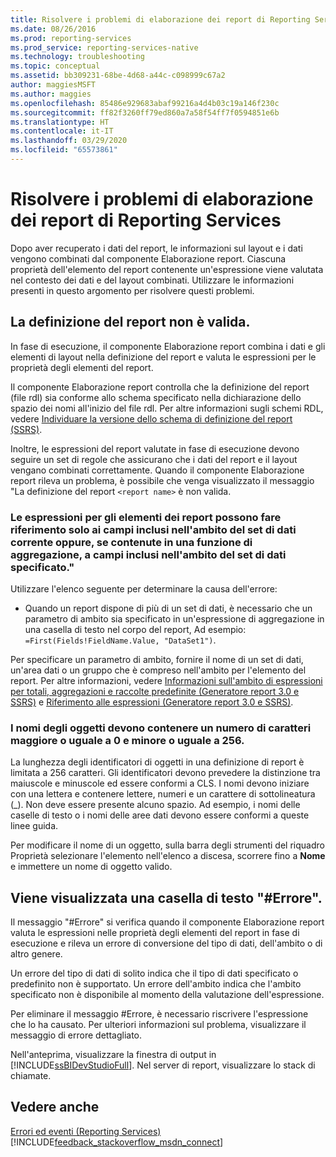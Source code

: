 ```yaml
---
title: Risolvere i problemi di elaborazione dei report di Reporting Services | Microsoft Docs
ms.date: 08/26/2016
ms.prod: reporting-services
ms.prod_service: reporting-services-native
ms.technology: troubleshooting
ms.topic: conceptual
ms.assetid: bb309231-68be-4d68-a44c-c098999c67a2
author: maggiesMSFT
ms.author: maggies
ms.openlocfilehash: 85486e929683abaf99216a4d4b03c19a146f230c
ms.sourcegitcommit: ff82f3260ff79ed860a7a58f54ff7f0594851e6b
ms.translationtype: HT
ms.contentlocale: it-IT
ms.lasthandoff: 03/29/2020
ms.locfileid: "65573861"
---
```

# <a name="troubleshoot-processing-of-reporting-services-reports"></a>Risolvere i problemi di elaborazione dei report di Reporting Services
Dopo aver recuperato i dati del report, le informazioni sul layout e i dati vengono combinati dal componente Elaborazione report. Ciascuna proprietà dell'elemento del report contenente un'espressione viene valutata nel contesto dei dati e del layout combinati. Utilizzare le informazioni presenti in questo argomento per risolvere questi problemi.   
  
## <a name="my-report-definition-is-not-valid"></a>La definizione del report non è valida.  
In fase di esecuzione, il componente Elaborazione report combina i dati e gli elementi di layout nella definizione del report e valuta le espressioni per le proprietà degli elementi del report.   
  
Il componente Elaborazione report controlla che la definizione del report (file rdl) sia conforme allo schema specificato nella dichiarazione dello spazio dei nomi all'inizio del file rdl. Per altre informazioni sugli schemi RDL, vedere [Individuare la versione dello schema di definizione del report (SSRS)](../../reporting-services/reports/find-the-report-definition-schema-version-ssrs.md).  
  
Inoltre, le espressioni del report valutate in fase di esecuzione devono seguire un set di regole che assicurano che i dati del report e il layout vengano combinati correttamente. Quando il componente Elaborazione report rileva un problema, è possibile che venga visualizzato il messaggio "La definizione del report `<report name>` è non valida.  
  
### <a name="report-item-expressions-can-only-refer-to-fields-within-the-current-dataset-scope-or-if-inside-an-aggregate-the-specified-dataset-scope"></a>Le espressioni per gli elementi dei report possono fare riferimento solo ai campi inclusi nell'ambito del set di dati corrente oppure, se contenute in una funzione di aggregazione, a campi inclusi nell'ambito del set di dati specificato."  
  
Utilizzare l'elenco seguente per determinare la causa dell'errore:  
* Quando un report dispone di più di un set di dati, è necessario che un parametro di ambito sia specificato in un'espressione di aggregazione in una casella di testo nel corpo del report, Ad esempio: `=First(Fields!FieldName.Value, "DataSet1")`.  
  
Per specificare un parametro di ambito, fornire il nome di un set di dati, un'area dati o un gruppo che è compreso nell'ambito per l'elemento del report. Per altre informazioni, vedere [Informazioni sull'ambito di espressioni per totali, aggregazioni e raccolte predefinite (Generatore report 3.0 e SSRS)](../../reporting-services/report-design/expression-scope-for-totals-aggregates-and-built-in-collections.md) e [Riferimento alle espressioni (Generatore report 3.0 e SSRS)](../../reporting-services/report-design/expression-reference-report-builder-and-ssrs.md).  
  
### <a name="names-of-objects-must-be-greater-than-0-and-less-than-or-equal-to-256-characters"></a>I nomi degli oggetti devono contenere un numero di caratteri maggiore o uguale a 0 e minore o uguale a 256.  
La lunghezza degli identificatori di oggetti in una definizione di report è limitata a 256 caratteri. Gli identificatori devono prevedere la distinzione tra maiuscole e minuscole ed essere conformi a CLS. I nomi devono iniziare con una lettera e contenere lettere, numeri e un carattere di sottolineatura (_). Non deve essere presente alcuno spazio. Ad esempio, i nomi delle caselle di testo o i nomi delle aree dati devono essere conformi a queste linee guida.   
  
Per modificare il nome di un oggetto, sulla barra degli strumenti del riquadro Proprietà selezionare l'elemento nell'elenco a discesa, scorrere fino a **Nome** e immettere un nome di oggetto valido.   
  
## <a name="a-text-box-displays-error-how-do-i-fix-it"></a>Viene visualizzata una casella di testo "#Errore".  
Il messaggio "#Errore" si verifica quando il componente Elaborazione report valuta le espressioni nelle proprietà degli elementi del report in fase di esecuzione e rileva un errore di conversione del tipo di dati, dell'ambito o di altro genere.   
  
Un errore del tipo di dati di solito indica che il tipo di dati specificato o predefinito non è supportato. Un errore dell'ambito indica che l'ambito specificato non è disponibile al momento della valutazione dell'espressione.   
  
Per eliminare il messaggio #Errore, è necessario riscrivere l'espressione che lo ha causato. Per ulteriori informazioni sul problema, visualizzare il messaggio di errore dettagliato.   
  
Nell'anteprima, visualizzare la finestra di output in [!INCLUDE[ssBIDevStudioFull](../../includes/ssbidevstudiofull.md)]. Nel server di report, visualizzare lo stack di chiamate. 
  
  
## <a name="see-also"></a>Vedere anche  
[Errori ed eventi (Reporting Services)](../../reporting-services/troubleshooting/errors-and-events-reference-reporting-services.md)  
[!INCLUDE[feedback_stackoverflow_msdn_connect](../../includes/feedback-stackoverflow-msdn-connect-md.md)]


